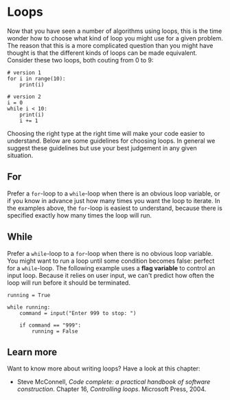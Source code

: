 # Loops

Now that you have seen a number of algorithms using loops, this is the time wonder how to choose what kind of loop you might use for a given problem. The reason that this is a more complicated question than you might have thought is that the different kinds of loops can be made equivalent. Consider these two loops, both couting from 0 to 9:

    # version 1
    for i in range(10):
        print(i)

    # version 2
    i = 0
    while i < 10:
        print(i)
        i += 1

Choosing the right type at the right time will make your code easier to understand. Below are some guidelines for choosing loops. In general we suggest these guidelines but use your best judgement in any given situation.

## For

Prefer a `for`-loop to a `while`-loop when there is an obvious loop variable, or if you know in advance just how many times you want the loop to iterate. In the examples above, the `for`-loop is easiest to understand, because there is specified exactly how many times the loop will run.

## While

Prefer a `while`-loop to a `for`-loop when there is no obvious loop variable. You might want to run a loop until some condition becomes false: perfect for a `while`-loop. The following example uses a **flag variable** to control an input loop. Because it relies on user input, we can't predict how often the loop will run before it should be terminated.

    running = True
    
    while running:
        command = input("Enter 999 to stop: ")
    
        if command == "999":
            running = False

## Learn more

Want to know more about writing loops? Have a look at this chapter:

- Steve McConnell, *Code complete: a practical handbook of software construction*. Chapter 16, *Controlling loops*. Microsoft Press, 2004.

